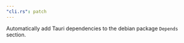 ```yaml
---
"cli.rs": patch
---
```


Automatically add Tauri dependencies to the debian package `Depends` section.
